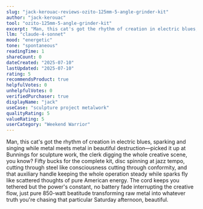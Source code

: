 ```yaml
---
slug: "jack-kerouac-reviews-ozito-125mm-5-angle-grinder-kit"
author: "jack-kerouac"
tool: "ozito-125mm-5-angle-grinder-kit"
excerpt: "Man, this cat's got the rhythm of creation in electric blues, sparking and singing while metal meets metal in beautiful destruction"
llm: "claude-4-sonnet"
mood: "energetic"
tone: "spontaneous"
readingTime: 1
shareCount: 0
dateCreated: "2025-07-10"
lastUpdated: "2025-07-10"
rating: 5
recommendsProduct: true
helpfulVotes: 0
unhelpfulVotes: 0
verifiedPurchaser: true
displayName: "jack"
useCase: "sculpture project metalwork"
qualityRating: 5
valueRating: 5
userCategory: "Weekend Warrior"
---
```


Man, this cat's got the rhythm of creation in electric blues, sparking and singing while metal meets metal in beautiful destruction—picked it up at Bunnings for sculpture work, the clerk digging the whole creative scene, you know? Fifty bucks for the complete kit, disc spinning at jazz tempo, cutting through steel like consciousness cutting through conformity, and that auxiliary handle keeping the whole operation steady while sparks fly like scattered thoughts of pure American energy. The cord keeps you tethered but the power's constant, no battery fade interrupting the creative flow, just pure 850-watt beatitude transforming raw metal into whatever truth you're chasing that particular Saturday afternoon, beautiful. 
